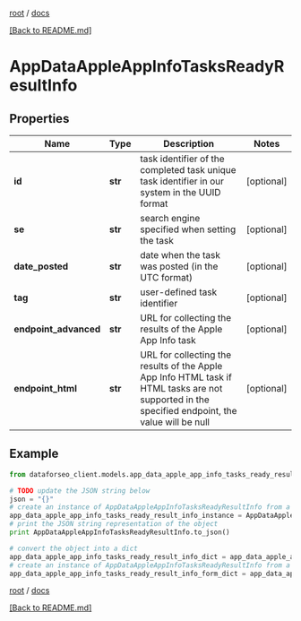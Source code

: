 [root](./../ "root") / [docs](./ "docs")

[[Back to README.md]](./../README.md "[Back to README.md]")

# AppDataAppleAppInfoTasksReadyResultInfo

## Properties

Name | Type | Description | Notes
------------ | ------------- | ------------- | -------------
**id** | **str** | task identifier of the completed task unique task identifier in our system in the UUID format | [optional]
**se** | **str** | search engine specified when setting the task | [optional]
**date_posted** | **str** | date when the task was posted (in the UTC format) | [optional]
**tag** | **str** | user-defined task identifier | [optional]
**endpoint_advanced** | **str** | URL for collecting the results of the Apple App Info task | [optional]
**endpoint_html** | **str** | URL for collecting the results of the Apple App Info HTML task if HTML tasks are not supported in the specified endpoint, the value will be null | [optional]

## Example

```python
from dataforseo_client.models.app_data_apple_app_info_tasks_ready_result_info import AppDataAppleAppInfoTasksReadyResultInfo

# TODO update the JSON string below
json = "{}"
# create an instance of AppDataAppleAppInfoTasksReadyResultInfo from a JSON string
app_data_apple_app_info_tasks_ready_result_info_instance = AppDataAppleAppInfoTasksReadyResultInfo.from_json(json)
# print the JSON string representation of the object
print AppDataAppleAppInfoTasksReadyResultInfo.to_json()

# convert the object into a dict
app_data_apple_app_info_tasks_ready_result_info_dict = app_data_apple_app_info_tasks_ready_result_info_instance.to_dict()
# create an instance of AppDataAppleAppInfoTasksReadyResultInfo from a dict
app_data_apple_app_info_tasks_ready_result_info_form_dict = app_data_apple_app_info_tasks_ready_result_info.from_dict(app_data_apple_app_info_tasks_ready_result_info_dict)
```

  

[root](./../ "root") / [docs](./ "docs")

[[Back to README.md]](./../README.md "[Back to README.md]")
